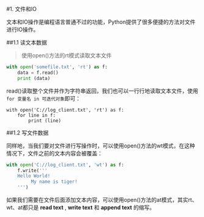 #1. 文件和IO

文本和IO操作是编程语言普通不过的功能，Python提供了很多便捷的方法对文件进行IO操作。

##1.1 读文本数据

> 使用open()方法的rt模式读取文本文件

```python
with open('somefile.txt', 'rt') as f:
    data = f.read()
    print (data)
```
read()读取整个文件并作为字符串返回，我们也可以一行行地读取文本文件，使用<code> for 变量名 in 可迭代对象</code>即可：

```
with open('C://log_client.txt', 'rt') as f:
    for line in f:
        print (line)
```

##1.2 写文件数据

同样地，当我们要对文件进行写操作时，可以使用open()方法的wt模式，在这种情况下，文件之前的文本内容会被覆盖：

```python
with open('C://log_client.txt', 'wt') as f:
    f.write('''
    Hello World!
         My name is tiger!
    ''')
```

如果我们需要在文件后面添加文本内容，可以使用open()方法的at模式，其实rt、wt、at都只是 **read text** , **write text** 和 **append text** 的缩写。
